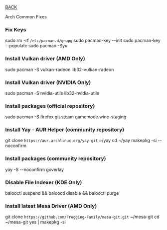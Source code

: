 
[BACK](..)

Arch Common Fixes

### Fix Keys
sudo rm -rf `/etc/pacman.d/gnupg`
sudo pacman-key --init
sudo pacman-key --populate
sudo pacman -Syu

### Install Vulkan driver (AMD Only)
sudo pacman -S vulkan-radeon lib32-vulkan-radeon

### Install Vulkan driver (NVIDIA Only)
sudo pacman -S nvidia-utils lib32-nvidia-utils

### Install packages (official repository)
sudo pacman -S firefox git steam gamemode  wine-staging

### Install Yay - AUR Helper (community repository)
git clone `https://aur.archlinux.org/yay.git` ~/yay
cd ~/yay
makepkg -si --noconfirm

### Install packages (community repository)
yay -S --noconfirm goverlay

### Disable File Indexer (KDE Only)
balooctl suspend && balooctl disable && balooctl purge

### Install latest Mesa Driver (AMD Only)
git clone `https://github.com/Frogging-Family/mesa-git.git` ~/mesa-git
cd ~/mesa-git
yes | makepkg -si
